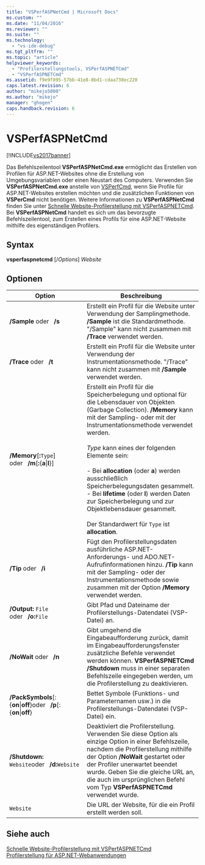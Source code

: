 ```yaml
---
title: "VSPerfASPNetCmd | Microsoft Docs"
ms.custom: ""
ms.date: "11/04/2016"
ms.reviewer: ""
ms.suite: ""
ms.technology: 
  - "vs-ide-debug"
ms.tgt_pltfrm: ""
ms.topic: "article"
helpviewer_keywords: 
  - "Profilerstellungstools, VSPerfASPNETCmd"
  - "VSPerfASPNETCmd"
ms.assetid: f9e9f895-57bb-41e8-8bd1-cdaa738ec220
caps.latest.revision: 6
author: "mikejo5000"
ms.author: "mikejo"
manager: "ghogen"
caps.handback.revision: 6
---
```

# VSPerfASPNetCmd
[!INCLUDE[vs2017banner](../code-quality/includes/vs2017banner.md)]

Das Befehlszeilentool **VSPerfASPNetCmd.exe** ermöglicht das Erstellen von Profilen für ASP.NET\-Websites ohne die Erstellung von Umgebungsvariablen oder einen Neustart des Computers.  Verwenden Sie **VSPerfASPNetCmd.exe** anstelle von [VSPerfCmd](../profiling/vsperfcmd.md), wenn Sie Profile für ASP.NET\-Websites erstellen möchten und die zusätzlichen Funktionen von **VSPerCmd** nicht benötigen.  Weitere Informationen zu **VSPerfASPNetCmd** finden Sie unter [Schnelle Website\-Profilerstellung mit VSPerfASPNETCmd](../profiling/rapid-web-site-profiling-with-vsperfaspnetcmd.md).  Bei **VSPerfASPNetCmd** handelt es sich um das bevorzugte Befehlszeilentool, zum Erstellen eines Profils für eine ASP.NET\-Website mithilfe des eigenständigen Profilers.  
  
## Syntax  
 **vsperfaspnetcmd** \[\/*Options*\] *Website*  
  
## Optionen  
  
|Option|**Beschreibung**|  
|------------|----------------------|  
|**\/Sample** oder   **\/s**|Erstellt ein Profil für die Website unter Verwendung der Samplingmethode.  **\/Sample** ist die Standardmethode. "\/Sample" kann nicht zusammen mit **\/Trace** verwendet werden.|  
|**\/Trace** oder   **\/t**|Erstellt ein Profil für die Website unter Verwendung der Instrumentationsmethode. "\/Trace" kann nicht zusammen mit **\/Sample** verwendet werden.|  
|**\/Memory**\[**:**`Type`\]                  oder   **\/m**\[**:**{**a**&#124;**l**}\]|Erstellt ein Profil für die Speicherbelegung und optional für die Lebensdauer von Objekten \(Garbage Collection\).  **\/Memory** kann mit der Sampling\- oder mit der Instrumentationsmethode verwendet werden.<br /><br /> *Type* kann eines der folgenden Elemente sein:<br /><br /> -   Bei **allocation** \(oder **a**\) werden ausschließlich Speicherbelegungsdaten gesammelt.<br />-   Bei **lifetime** \(oder **l**\) werden Daten zur Speicherbelegung und zur Objektlebensdauer gesammelt.<br /><br /> Der Standardwert für `Type` ist **allocation**.|  
|**\/Tip** oder   **\/i**|Fügt den Profilerstellungsdaten ausführliche ASP.NET\-Anforderungs\- und ADO.NET\-Aufrufinformationen hinzu.  **\/Tip** kann mit der Sampling\- oder der Instrumentationsmethode sowie zusammen mit der Option **\/Memory** verwendet werden.|  
|**\/Output:** `File`  oder   **\/o:**`File`|Gibt Pfad und Dateiname der Profilerstellungs\-Datendatei \(VSP\-Datei\) an.|  
|**\/NoWait** oder   **\/n**|Gibt umgehend die Eingabeaufforderung zurück, damit im Eingabeaufforderungsfenster zusätzliche Befehle verwendet werden können.  **VSPerfASPNETCmd \/Shutdown** muss in einer separaten Befehlszeile eingegeben werden, um die Profilerstellung zu deaktivieren.|  
|**\/PackSymbols**\[:{**on**&#124;**off**}oder   **\/p**\[:{**on**&#124;**off**}|Bettet Symbole \(Funktions\- und Parameternamen usw.\) in die Profilerstellungs\-Datendatei \(VSP\-Datei\) ein.|  
|**\/Shutdown:** `Website`oder   **\/d:**`Website`|Deaktiviert die Profilerstellung.  Verwenden Sie diese Option als einzige Option in einer Befehlszeile, nachdem die Profilerstellung mithilfe der Option **\/NoWait** gestartet oder der Profiler unerwartet beendet wurde.  Geben Sie die gleiche URL an, die auch im ursprünglichen Befehl vom Typ **VSPerfASPNETCmd** verwendet wurde.|  
|`Website`|Die URL der Website, für die ein Profil erstellt werden soll.|  
  
## Siehe auch  
 [Schnelle Website\-Profilerstellung mit VSPerfASPNETCmd](../profiling/rapid-web-site-profiling-with-vsperfaspnetcmd.md)   
 [Profilerstellung für ASP.NET\-Webanwendungen](../profiling/command-line-profiling-of-aspnet-web-applications.md)